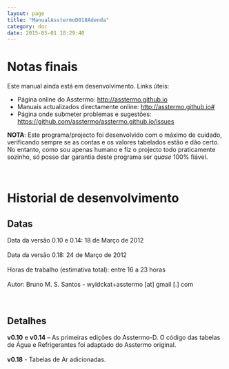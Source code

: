 ```yaml
---
layout: page
title: "ManualAsstermoD018Adenda"
category: doc
date: 2015-05-01 18:29:40
---
```


# Notas finais

Este manual ainda está em desenvolvimento. Links úteis:
  * Página online do Asstermo: http://asstermo.github.io
  * Manuais actualizados directamente online: http://asstermo.github.io#
  * Página onde submeter problemas e sugestões: https://github.com/asstermo/asstermo.github.io/issues

**NOTA**: Este programa/projecto foi desenvolvido com o máximo de cuidado, verificando sempre se as contas e os valores tabelados estão e dão certo. No entanto, como sou apenas humano e fiz o projecto todo praticamente sozinho, só posso dar garantia deste programa ser _quase_ 100% fiável.

<br>
<h1>Historial de desenvolvimento</h1>
<h2>Datas</h2>
Data da versão 0.10 e 0.14: 18 de Março de 2012<br>
<br>
Data da versão 0.18: 24 de Março de 2012<br>
<br>
Horas de trabalho (estimativa total): entre 16 a 23 horas<br>
<br>
Autor: Bruno M. S. Santos - wyldckat+asstermo [at] gmail [.] com<br>
<br>
<br>
<h2>Detalhes</h2>
<b>v0.10</b> e <b>v0.14</b> – As primeiras edições do Asstermo-D. O código das tabelas de Água e Refrigerantes foi adaptado do Asstermo original.<br>
<br>
<b>v0.18</b> - Tabelas de Ar adicionadas.<br>
